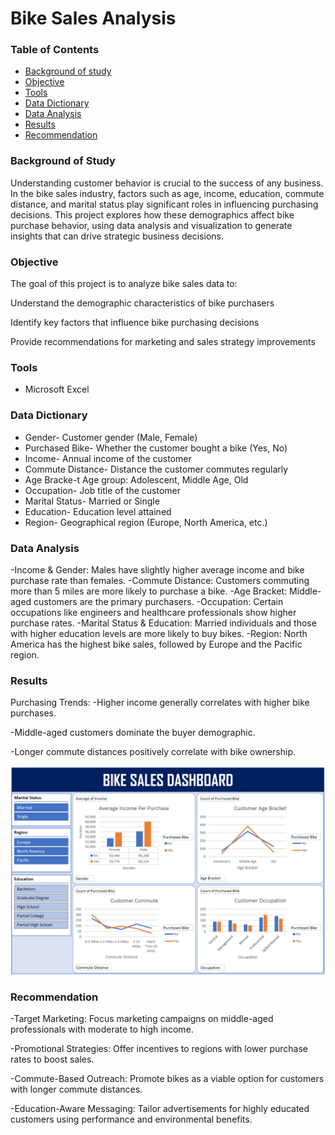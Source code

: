 # Bike Sales Analysis

### Table of Contents
- [Background of study](#background-of-study)
- [Objective](#objective)
- [Tools](#tools)
- [Data Dictionary](#data-dictionary)
- [Data Analysis](#data-analysis)
- [Results](#results)
- [Recommendation](#recommendation)

### Background of Study
Understanding customer behavior is crucial to the success of any business. In the bike sales industry, factors such as age, income, education, commute distance, and marital status play significant roles in influencing purchasing decisions. This project explores how these demographics affect bike purchase behavior, using data analysis and visualization to generate insights that can drive strategic business decisions.

### Objective
The goal of this project is to analyze bike sales data to:

Understand the demographic characteristics of bike purchasers

Identify key factors that influence bike purchasing decisions

Provide recommendations for marketing and sales strategy improvements



### Tools
- Microsoft Excel

### Data Dictionary
- Gender-	Customer gender (Male, Female)
- Purchased Bike-	Whether the customer bought a bike (Yes, No)
- Income-	Annual income of the customer
- Commute Distance-	Distance the customer commutes regularly
- Age Bracke-t	Age group: Adolescent, Middle Age, Old
- Occupation-	Job title of the customer
- Marital Status-	Married or Single
- Education-	Education level attained
- Region-	Geographical region (Europe, North America, etc.)

### Data Analysis
-Income & Gender: Males have slightly higher average income and bike purchase rate than females.
-Commute Distance: Customers commuting more than 5 miles are more likely to purchase a bike.
-Age Bracket: Middle-aged customers are the primary purchasers.
-Occupation: Certain occupations like engineers and healthcare professionals show higher purchase rates.
-Marital Status & Education: Married individuals and those with higher education levels are more likely to buy bikes.
-Region: North America has the highest bike sales, followed by Europe and the Pacific region.

### Results
Purchasing Trends:
-Higher income generally correlates with higher bike purchases.

-Middle-aged customers dominate the buyer demographic.

-Longer commute distances positively correlate with bike ownership.

![Bike Sales Analysis Dashboard](https://github.com/AzeezAdeyinka/Bike-Sales-Analysis/blob/main/Bike%20sales%20dashboard.png?raw=true)

### Recommendation
-Target Marketing: Focus marketing campaigns on middle-aged professionals with moderate to high income.

-Promotional Strategies: Offer incentives to regions with lower purchase rates to boost sales.

-Commute-Based Outreach: Promote bikes as a viable option for customers with longer commute distances.

-Education-Aware Messaging: Tailor advertisements for highly educated customers using performance and environmental benefits.
